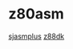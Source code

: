 # z80asm

[sjasmplus](https://github.com/z00m128/sjasmplus)
[z88dk](https://github.com/z88dk/z88dk)

